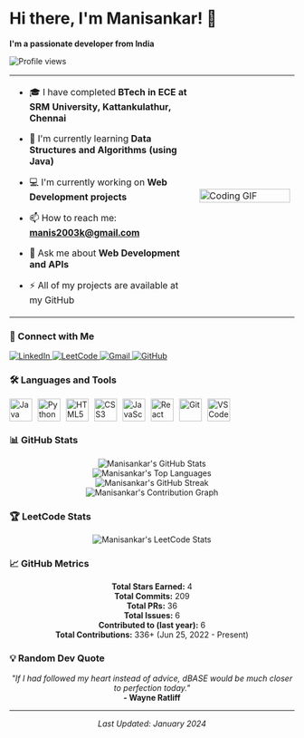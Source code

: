 <p align="center">
  
  # Hi there, I'm Manisankar! 👋
</p>
<p align="center">
  
  **I'm a passionate developer from India**
</p>

<img src="https://komarev.com/ghpvc/?username=manisankar21k&label=Profile%20views&color=0e75b6&style=flat" alt="Profile views" />



<table>
  <tr>
    <td width="65%">
    
- 🎓 I have completed **BTech in ECE at SRM University, Kattankulathur, Chennai**
- 🌱 I'm currently learning **Data Structures and Algorithms (using Java)**
- 💻 I'm currently working on **Web Development projects**
- 📫 How to reach me: **manis2003k@gmail.com**
- 💬 Ask me about **Web Development and APIs**
- ⚡ All of my projects are available at my GitHub

    </td>
    <td width="35%">
      <img src="https://user-images.githubusercontent.com/99302089/233880071-f3571db1-de31-4c90-a8b8-fb5eeab94a6a.gif" alt="Coding GIF" width="100%" />
    </td>
  </tr>
</table>

### 🔗 Connect with Me
  <a href="https://www.linkedin.com/in/manisankar21k">
    <img src="https://www.flaticon.com/free-icon/linkedin_3536505?term=linkedin&page=1&position=1&origin=tag&related_id=3536505" alt="LinkedIn"/>
  </a>
  <a href="https://leetcode.com/u/manisankar21/">
    <img src="https://img.shields.io/badge/LeetCode-FFA116?style=for-the-badge&logo=leetcode&logoColor=black" alt="LeetCode"/>
  </a>
  <a href="mailto:manis2003k@gmail.com">
    <img src="https://img.shields.io/badge/Gmail-D14836?style=for-the-badge&logo=gmail&logoColor=white" alt="Gmail"/>
  </a>
  <a href="https://github.com/manisankar21k">
    <img src="https://img.shields.io/badge/GitHub-100000?style=for-the-badge&logo=github&logoColor=white" alt="GitHub"/>
  </a>

### 🛠️ Languages and Tools
<div style="display: flex; gap: 10px; align-items: center;">
  <img src="https://cdn.jsdelivr.net/gh/devicons/devicon/icons/java/java-original.svg" alt="Java" width="40" height="40"/>
  <img src="https://cdn.jsdelivr.net/gh/devicons/devicon/icons/python/python-original.svg" alt="Python" width="40" height="40"/>
  <img src="https://cdn.jsdelivr.net/gh/devicons/devicon/icons/html5/html5-original.svg" alt="HTML5" width="40" height="40"/>
  <img src="https://cdn.jsdelivr.net/gh/devicons/devicon/icons/css3/css3-original.svg" alt="CSS3" width="40" height="40"/>
  <img src="https://cdn.jsdelivr.net/gh/devicons/devicon/icons/javascript/javascript-original.svg" alt="JavaScript" width="40" height="40"/>
  <img src="https://cdn.jsdelivr.net/gh/devicons/devicon/icons/react/react-original.svg" alt="React" width="40" height="40"/>
  <img src="https://cdn.jsdelivr.net/gh/devicons/devicon/icons/git/git-original.svg" alt="Git" width="40" height="40"/>
  <img src="https://cdn.jsdelivr.net/gh/devicons/devicon/icons/vscode/vscode-original.svg" alt="VS Code" width="40" height="40"/>
</div>



### 📊 GitHub Stats
<p align="center">
  <img src="https://github-readme-stats.vercel.app/api?username=manisankar21k&show_icons=true&theme=radical&hide_border=true" alt="Manisankar's GitHub Stats" />
  <br/>
  <img src="https://github-readme-stats.vercel.app/api/top-langs/?username=manisankar21k&layout=compact&theme=radical&hide_border=true" alt="Manisankar's Top Languages" />
  <br/>
  <img src="https://github-readme-streak-stats.herokuapp.com/?user=manisankar21k&theme=radical&hide_border=true" alt="Manisankar's GitHub Streak" />
  <br/>
  <img src="https://github-readme-activity-graph.vercel.app/graph?username=manisankar21k&theme=radical&hide_border=true&area=true&hide_year=true" alt="Manisankar's Contribution Graph" />
</p>

### 🏆 LeetCode Stats
<p align="center">
  <img src="https://leetcard.jacoblin.cool/manisankar21?theme=dark&font=Karma&ext=contest" alt="Manisankar's LeetCode Stats" />
</p>

### 📈 GitHub Metrics
<div align="center">
  
  **Total Stars Earned:** 4  
  **Total Commits:** 209  
  **Total PRs:** 36  
  **Total Issues:** 6  
  **Contributed to (last year):** 6  
  **Total Contributions:** 336+ (Jun 25, 2022 - Present)

</div>

### 💡 Random Dev Quote
<div align="center">
  
*"If I had followed my heart instead of advice, dBASE would be much closer to perfection today."*  
**- Wayne Ratliff**

</div>

---

<div align="center">
  
*Last Updated: January 2024*

</div>
